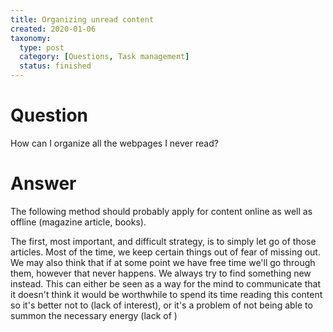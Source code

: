 ```yaml
---
title: Organizing unread content
created: 2020-01-06
taxonomy:
  type: post
  category: [Questions, Task management]
  status: finished
---
```


# Question
How can I organize all the webpages I never read?

# Answer
The following method should probably apply for content online as well as offline (magazine article, books).

The first, most important, and difficult strategy, is to simply let go of those articles. Most of the time, we keep certain things out of fear of missing out. We may also think that if at some point we have free time we'll go through them, however that never happens. We always try to find something new instead. This can either be seen as a way for the mind to communicate that it doesn't think it would be worthwhile to spend its time reading this content so it's better not to (lack of interest), or it's a problem of not being able to summon the necessary energy (lack of )
